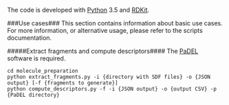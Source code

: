 The code is developed with [Python](https://www.python.org/) 3.5 
and [RDKit](https://github.com/rdkit/rdkit/tree/Release_2015_03_1).

###Use cases###
This section contains information about basic use cases. For more information,
or alternative usage, please refer to the scripts documentation. 

#####Extract fragments and compute descriptors####
The [PaDEL](http://www.yapcwsoft.com/dd/padeldescriptor/PaDEL-Descriptor.zip) 
software is required.

```
cd molecule_preparation
python extract_fragments.py -i {directory with SDF files} -o {JSON output} [-f {fragments to generate}]
python compute_descriptors.py -f -i {JSON output} -o {output CSV} -p {PaDEL directory}
```
